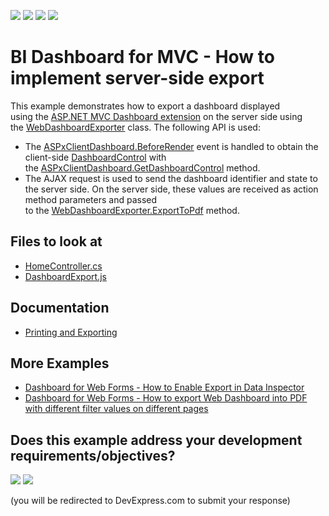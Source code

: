 <!-- default badges list -->
![](https://img.shields.io/endpoint?url=https://codecentral.devexpress.com/api/v1/VersionRange/128579131/21.2.1%2B)
[![](https://img.shields.io/badge/Open_in_DevExpress_Support_Center-FF7200?style=flat-square&logo=DevExpress&logoColor=white)](https://supportcenter.devexpress.com/ticket/details/T590027)
[![](https://img.shields.io/badge/📖_How_to_use_DevExpress_Examples-e9f6fc?style=flat-square)](https://docs.devexpress.com/GeneralInformation/403183)
[![](https://img.shields.io/badge/💬_Leave_Feedback-feecdd?style=flat-square)](#does-this-example-address-your-development-requirementsobjectives)
<!-- default badges end -->

# BI Dashboard for MVC - How to implement server-side export

This example demonstrates how to export a dashboard displayed using the <a href="https://docs.devexpress.com/Dashboard/16977/Building-the-Designer-and-Viewer-Applications">ASP.NET MVC Dashboard extension</a> on the server side using the <a href="https://docs.devexpress.com/Dashboard/DevExpress.DashboardWeb.WebDashboardExporter">WebDashboardExporter</a> class. The following API is used:

* The <a href="https://docs.devexpress.com/Dashboard/DevExpress.DashboardWeb.Scripts.ASPxClientDashboard.BeforeRender">ASPxClientDashboard.BeforeRender</a> event is handled to obtain the client-side <a href="https://docs.devexpress.com/Dashboard/js-DevExpress.Dashboard.DashboardControl">DashboardControl</a> with the <a href="https://docs.devexpress.com/Dashboard/DevExpress.DashboardWeb.Scripts.ASPxClientDashboard.GetDashboardControl">ASPxClientDashboard.GetDashboardControl</a> method.
* The AJAX request is used to send the dashboard identifier and state to the server side. On the server side, these values are received as action method parameters and passed to the <a href="https://docs.devexpress.com/Dashboard/DevExpress.DashboardWeb.WebDashboardExporter.ExportToPdf.overloads">WebDashboardExporter.ExportToPdf</a> method.

<!-- default file list -->
## Files to look at

* [HomeController.cs](./CS/MvcDashboard_ServerExport/Controllers/HomeController.cs)
* [DashboardExport.js](./CS/MvcDashboard_ServerExport/Scripts/DashboardExport.js)
<!-- default file list end -->

## Documentation

- [Printing and Exporting](https://docs.devexpress.com/Dashboard/15181/common-features/printing-and-exporting)

## More Examples

- [Dashboard for Web Forms - How to Enable Export in Data Inspector](https://supportcenter.devexpress.com/ticket/details/t862387/aspxdashboard-how-to-enable-exporting-in-data-inspector)
- [Dashboard for Web Forms - How to export Web Dashboard into PDF with different filter values on different pages](https://supportcenter.devexpress.com/ticket/details/t511362/how-to-export-web-dashboard-into-pdf-with-different-filter-values-on-different-pages)
<!-- feedback -->
## Does this example address your development requirements/objectives?

[<img src="https://www.devexpress.com/support/examples/i/yes-button.svg"/>](https://www.devexpress.com/support/examples/survey.xml?utm_source=github&utm_campaign=asp-net-mvc-dashboard-implement-server-side-export&~~~was_helpful=yes) [<img src="https://www.devexpress.com/support/examples/i/no-button.svg"/>](https://www.devexpress.com/support/examples/survey.xml?utm_source=github&utm_campaign=asp-net-mvc-dashboard-implement-server-side-export&~~~was_helpful=no)

(you will be redirected to DevExpress.com to submit your response)
<!-- feedback end -->
